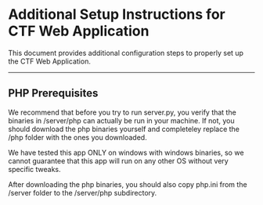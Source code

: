 # Additional Setup Instructions for CTF Web Application

This document provides additional configuration steps to properly set up the CTF Web Application.

---

## PHP Prerequisites

 We recommend that before you try to run server.py, you verify that the binaries in /server/php can actually be run in your machine. If not, you should download the php binaries yourself and completeley replace the /php folder with the ones you downloaded.

 We have tested this app ONLY on windows with windows binaries, so we cannot guarantee that this app will run on any other OS without very specific tweaks.

 After downloading the php binaries, you should also copy php.ini from the /server folder to the /server/php subdirectory.